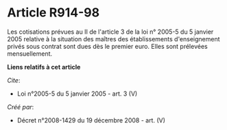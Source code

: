 # Article R914-98

Les cotisations prévues au II de  l'article 3 de la loi n° 2005-5 du 5 janvier 2005 relative à la situation des maîtres des
établissements  d'enseignement privés sous contrat sont dues dès le premier euro. Elles sont  prélevées mensuellement.

**Liens relatifs à cet article**

_Cite_:

  - Loi n°2005-5 du 5 janvier 2005 - art. 3 (V)

_Créé par_:

  - Décret n°2008-1429 du 19 décembre 2008 - art. (V)
